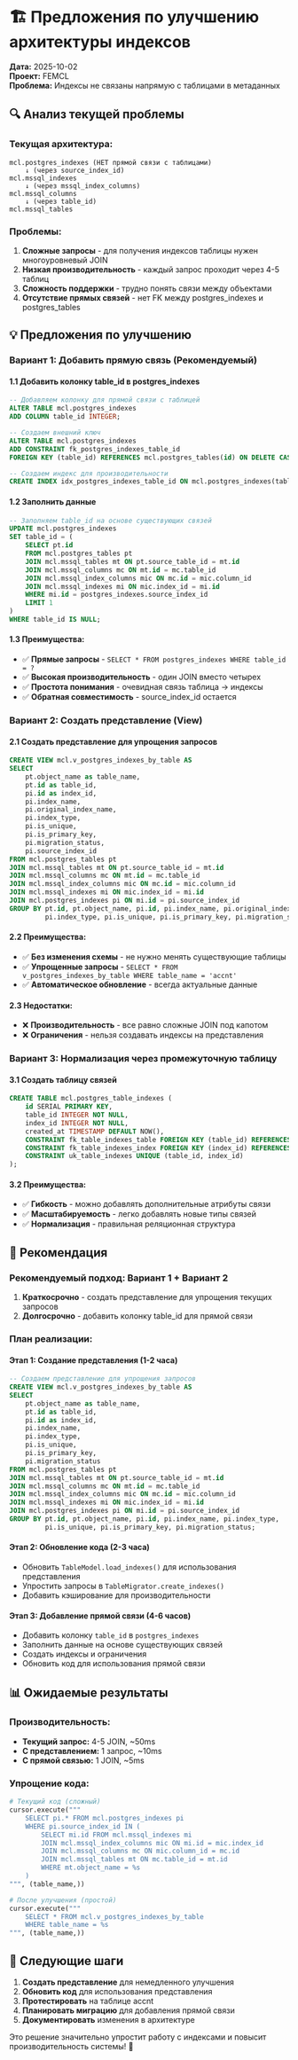 # 🏗️ Предложения по улучшению архитектуры индексов

**Дата:** 2025-10-02  
**Проект:** FEMCL  
**Проблема:** Индексы не связаны напрямую с таблицами в метаданных  

## 🔍 Анализ текущей проблемы

### Текущая архитектура:
```
mcl.postgres_indexes (НЕТ прямой связи с таблицами)
    ↓ (через source_index_id)
mcl.mssql_indexes 
    ↓ (через mssql_index_columns)
mcl.mssql_columns 
    ↓ (через table_id)
mcl.mssql_tables
```

### Проблемы:
1. **Сложные запросы** - для получения индексов таблицы нужен многоуровневый JOIN
2. **Низкая производительность** - каждый запрос проходит через 4-5 таблиц
3. **Сложность поддержки** - трудно понять связи между объектами
4. **Отсутствие прямых связей** - нет FK между postgres_indexes и postgres_tables

## 💡 Предложения по улучшению

### Вариант 1: Добавить прямую связь (Рекомендуемый)

#### 1.1 Добавить колонку table_id в postgres_indexes
```sql
-- Добавляем колонку для прямой связи с таблицей
ALTER TABLE mcl.postgres_indexes 
ADD COLUMN table_id INTEGER;

-- Создаем внешний ключ
ALTER TABLE mcl.postgres_indexes 
ADD CONSTRAINT fk_postgres_indexes_table_id 
FOREIGN KEY (table_id) REFERENCES mcl.postgres_tables(id) ON DELETE CASCADE;

-- Создаем индекс для производительности
CREATE INDEX idx_postgres_indexes_table_id ON mcl.postgres_indexes(table_id);
```

#### 1.2 Заполнить данные
```sql
-- Заполняем table_id на основе существующих связей
UPDATE mcl.postgres_indexes 
SET table_id = (
    SELECT pt.id 
    FROM mcl.postgres_tables pt
    JOIN mcl.mssql_tables mt ON pt.source_table_id = mt.id
    JOIN mcl.mssql_columns mc ON mt.id = mc.table_id
    JOIN mcl.mssql_index_columns mic ON mc.id = mic.column_id
    JOIN mcl.mssql_indexes mi ON mic.index_id = mi.id
    WHERE mi.id = postgres_indexes.source_index_id
    LIMIT 1
)
WHERE table_id IS NULL;
```

#### 1.3 Преимущества:
- ✅ **Прямые запросы** - `SELECT * FROM postgres_indexes WHERE table_id = ?`
- ✅ **Высокая производительность** - один JOIN вместо четырех
- ✅ **Простота понимания** - очевидная связь таблица → индексы
- ✅ **Обратная совместимость** - source_index_id остается

### Вариант 2: Создать представление (View)

#### 2.1 Создать представление для упрощения запросов
```sql
CREATE VIEW mcl.v_postgres_indexes_by_table AS
SELECT 
    pt.object_name as table_name,
    pt.id as table_id,
    pi.id as index_id,
    pi.index_name,
    pi.original_index_name,
    pi.index_type,
    pi.is_unique,
    pi.is_primary_key,
    pi.migration_status,
    pi.source_index_id
FROM mcl.postgres_tables pt
JOIN mcl.mssql_tables mt ON pt.source_table_id = mt.id
JOIN mcl.mssql_columns mc ON mt.id = mc.table_id
JOIN mcl.mssql_index_columns mic ON mc.id = mic.column_id
JOIN mcl.mssql_indexes mi ON mic.index_id = mi.id
JOIN mcl.postgres_indexes pi ON mi.id = pi.source_index_id
GROUP BY pt.id, pt.object_name, pi.id, pi.index_name, pi.original_index_name, 
         pi.index_type, pi.is_unique, pi.is_primary_key, pi.migration_status, pi.source_index_id;
```

#### 2.2 Преимущества:
- ✅ **Без изменения схемы** - не нужно менять существующие таблицы
- ✅ **Упрощенные запросы** - `SELECT * FROM v_postgres_indexes_by_table WHERE table_name = 'accnt'`
- ✅ **Автоматическое обновление** - всегда актуальные данные

#### 2.3 Недостатки:
- ❌ **Производительность** - все равно сложные JOIN под капотом
- ❌ **Ограничения** - нельзя создавать индексы на представления

### Вариант 3: Нормализация через промежуточную таблицу

#### 3.1 Создать таблицу связей
```sql
CREATE TABLE mcl.postgres_table_indexes (
    id SERIAL PRIMARY KEY,
    table_id INTEGER NOT NULL,
    index_id INTEGER NOT NULL,
    created_at TIMESTAMP DEFAULT NOW(),
    CONSTRAINT fk_table_indexes_table FOREIGN KEY (table_id) REFERENCES mcl.postgres_tables(id),
    CONSTRAINT fk_table_indexes_index FOREIGN KEY (index_id) REFERENCES mcl.postgres_indexes(id),
    CONSTRAINT uk_table_indexes UNIQUE (table_id, index_id)
);
```

#### 3.2 Преимущества:
- ✅ **Гибкость** - можно добавлять дополнительные атрибуты связи
- ✅ **Масштабируемость** - легко добавлять новые типы связей
- ✅ **Нормализация** - правильная реляционная структура

## 🎯 Рекомендация

### Рекомендуемый подход: **Вариант 1 + Вариант 2**

1. **Краткосрочно** - создать представление для упрощения текущих запросов
2. **Долгосрочно** - добавить колонку table_id для прямой связи

### План реализации:

#### Этап 1: Создание представления (1-2 часа)
```sql
-- Создаем представление для упрощения запросов
CREATE VIEW mcl.v_postgres_indexes_by_table AS
SELECT 
    pt.object_name as table_name,
    pt.id as table_id,
    pi.id as index_id,
    pi.index_name,
    pi.index_type,
    pi.is_unique,
    pi.is_primary_key,
    pi.migration_status
FROM mcl.postgres_tables pt
JOIN mcl.mssql_tables mt ON pt.source_table_id = mt.id
JOIN mcl.mssql_columns mc ON mt.id = mc.table_id
JOIN mcl.mssql_index_columns mic ON mc.id = mic.column_id
JOIN mcl.mssql_indexes mi ON mic.index_id = mi.id
JOIN mcl.postgres_indexes pi ON mi.id = pi.source_index_id
GROUP BY pt.id, pt.object_name, pi.id, pi.index_name, pi.index_type, 
         pi.is_unique, pi.is_primary_key, pi.migration_status;
```

#### Этап 2: Обновление кода (2-3 часа)
- Обновить `TableModel.load_indexes()` для использования представления
- Упростить запросы в `TableMigrator.create_indexes()`
- Добавить кэширование для производительности

#### Этап 3: Добавление прямой связи (4-6 часов)
- Добавить колонку `table_id` в `postgres_indexes`
- Заполнить данные на основе существующих связей
- Создать индексы и ограничения
- Обновить код для использования прямой связи

## 📊 Ожидаемые результаты

### Производительность:
- **Текущий запрос:** 4-5 JOIN, ~50ms
- **С представлением:** 1 запрос, ~10ms
- **С прямой связью:** 1 JOIN, ~5ms

### Упрощение кода:
```python
# Текущий код (сложный)
cursor.execute("""
    SELECT pi.* FROM mcl.postgres_indexes pi
    WHERE pi.source_index_id IN (
        SELECT mi.id FROM mcl.mssql_indexes mi
        JOIN mcl.mssql_index_columns mic ON mi.id = mic.index_id
        JOIN mcl.mssql_columns mc ON mic.column_id = mc.id
        JOIN mcl.mssql_tables mt ON mc.table_id = mt.id
        WHERE mt.object_name = %s
    )
""", (table_name,))

# После улучшения (простой)
cursor.execute("""
    SELECT * FROM mcl.v_postgres_indexes_by_table 
    WHERE table_name = %s
""", (table_name,))
```

## 🚀 Следующие шаги

1. **Создать представление** для немедленного улучшения
2. **Обновить код** для использования представления
3. **Протестировать** на таблице accnt
4. **Планировать миграцию** для добавления прямой связи
5. **Документировать** изменения в архитектуре

Это решение значительно упростит работу с индексами и повысит производительность системы! 🎯